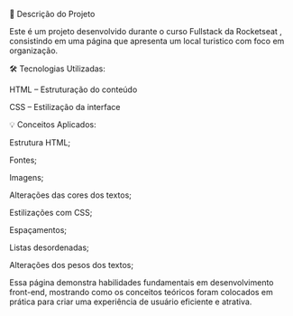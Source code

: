 📝 Descrição do Projeto

Este é um projeto desenvolvido durante o curso Fullstack da Rocketseat , consistindo em uma página que apresenta um local turistico com foco em organização.


🛠 Tecnologias Utilizadas:

HTML – Estruturação do conteúdo

CSS – Estilização da interface

💡 Conceitos Aplicados:

Estrutura HTML;

Fontes;

Imagens;

Alterações das cores dos textos;

Estilizações com CSS;

Espaçamentos;

Listas desordenadas;

Alterações dos pesos dos textos;

Essa página demonstra habilidades fundamentais em desenvolvimento front-end, mostrando como os conceitos teóricos foram colocados em prática para criar uma experiência de usuário eficiente e atrativa.

